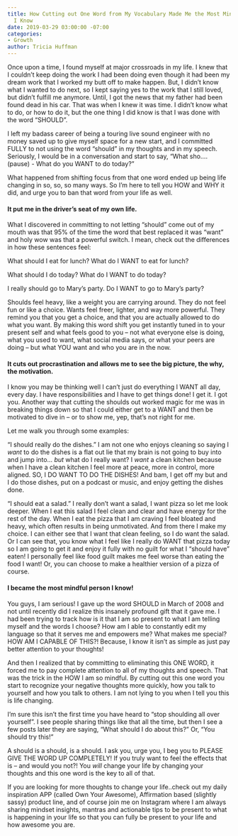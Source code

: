 ```yaml
---
title: How Cutting out One Word from My Vocabulary Made Me the Most Mindful Person
  I Know
date: 2019-03-29 03:00:00 -07:00
categories:
- Growth
author: Tricia Huffman
---
```


Once upon a time, I found myself at major crossroads in my life.  I knew that I couldn’t keep doing the work I had been doing even though it had been my dream work that I worked my butt off to make happen. But, I didn’t know what I wanted to do next, so I kept saying yes to the work that I still loved, but didn’t fulfill me anymore. Until, I got the news that my father had been found dead in his car. That was when I knew it was time. I didn’t know what to do, or how to do it, but the one thing I did know is that I was done with the word “SHOULD”. 

I left my badass career of being a touring live sound engineer with no money saved up to give myself space for a new start, and I committed FULLY to not using the word “should” in my thoughts and in my speech. Seriously, I would be in a conversation and start to say, “What sho…. (pause) - What do you WANT to do today?”

What happened from shifting focus from that one word ended up being life changing in so, so, so many ways. So I’m here to tell you HOW and WHY it did, and urge you to ban that word from your life as well. 

#### It put me in the driver’s seat of my own life. 

What I discovered in committing to not letting “should” come out of my mouth was that 95% of the time the word that best replaced it was “want” and holy wow was that a powerful switch. I mean, check out the differences in how these sentences feel:

What should I eat for lunch?
What do I WANT to eat for lunch?

What should I do today?
What do I WANT to do today?

I really should go to Mary’s party. 
Do I WANT to go to Mary’s party?

Shoulds feel heavy, like a weight you are carrying around. They do not feel fun or like a choice. Wants feel freer, lighter, and way more powerful. They remind you that you get a choice, and that you are actually allowed to do what you want. By making this word shift you get instantly tuned in to your present self and what feels good to you – not what everyone else is doing, what you used to want, what social media says, or what your peers are doing – but what YOU want and who you are in the now. 

#### It cuts out procrastination and allows me to see the big picture, the why, the motivation.

I know you may be thinking well I can’t just do everything I WANT all day, every day. I have responsibilities and I have to get things done! I get it. I got you. Another way that cutting the shoulds out worked magic for me was in breaking things down so that I could either get to a WANT and then be motivated to dive in – or to show me, yep, that’s not right for me.

Let me walk you through some examples:

“I should really do the dishes.”
I am not one who enjoys cleaning so saying I _want_ to do the dishes is a flat out lie that my brain is not going to buy into and jump into… _but_ what do I really want? I _want_ a clean kitchen because when I have a clean kitchen I feel more at peace, more in control, more aligned. SO, I DO WANT TO DO THE DISHES!
And bam, I get off my but and I do those dishes, put on a podcast or music, and enjoy getting the dishes done.  

“I should eat a salad.”
I really don’t want a salad, I want pizza so let me look deeper.  When I eat this salad I feel clean and clear and have energy for the rest of the day.  When I eat the pizza that I am craving I feel bloated and heavy, which often results in being unmotivated. And from there I make my choice. I can either see that I want that clean feeling, so I do want the salad. Or I can see that, you know what I feel like I really do WANT that pizza today so I am going to get it and enjoy it fully with no guilt for what I “should have” eaten! I personally feel like food guilt makes me feel worse than eating the food I want! Or, you can choose to make a healthier version of a pizza of course. 

#### I became the most mindful person I know!
You guys, I am serious! I gave up the word SHOULD in March of 2008 and not until recently did I realize this insanely profound gift that it gave me. I had been trying to track how is it that I am so present to what I am telling myself and the words I choose? How am I able to constantly edit my language so that it serves me and empowers me? What makes me special? HOW AM I CAPABLE OF THIS?! Because, I know it isn’t as simple as just pay better attention to your thoughts!

And then I realized that by committing to eliminating this ONE WORD, it forced me to pay complete attention to all of my thoughts and speech. That was the trick in the HOW I am so mindful. By cutting out this one word you start to recognize your negative thoughts more quickly, how you talk to yourself and how you talk to others. I am not lying to you when I tell you this is life changing. 

I’m sure this isn’t the first time you have heard to “stop shoulding all over yourself”. I see people sharing things like that all the time, but then I see a few posts later they are saying, “What should I do about this?” Or, “You should try this!”

A should is a should, is a should. I ask you, urge you, I beg you to PLEASE GIVE THE WORD UP COMPLETELY! If you truly want to feel the effects that is – and would you not?! You _will_ change your life by changing your thoughts and this one word is the key to all of that. 

If you are looking for more thoughts to change your life..check out my daily inspiration APP (called Own Your Awesome), Affirmation based (slightly sassy) product line, and of course join me on Instagram where I am always sharing mindset insights, mantras and actionable tips to be present to what is happening in your life so that you can fully be present to your life and how awesome you are. 